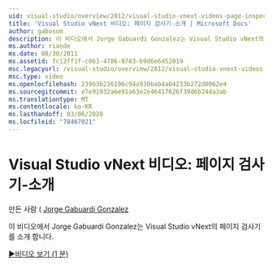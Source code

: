 ```yaml
---
uid: visual-studio/overview/2012/visual-studio-vnext-videos-page-inspector-introduction
title: 'Visual Studio vNext 비디오: 페이지 검사기-소개 | Microsoft Docs'
author: gabosom
description: 이 비디오에서 Jorge Gabuardi Gonzalez는 Visual Studio vNext의 페이지 검사기를 소개 합니다.
ms.author: riande
ms.date: 08/30/2011
ms.assetid: fc12ff1f-c063-4786-9783-b9d6e6452019
msc.legacyurl: /visual-studio/overview/2012/visual-studio-vnext-videos-page-inspector-introduction
msc.type: video
ms.openlocfilehash: 239b3b236196c94a930bab4a04233b272d0062e4
ms.sourcegitcommit: e7e91932a6e91a63e2e46417626f39d6b244a3ab
ms.translationtype: MT
ms.contentlocale: ko-KR
ms.lasthandoff: 03/06/2020
ms.locfileid: "78467021"
---
```

# <a name="visual-studio-vnext-videos-page-inspector---introduction"></a>Visual Studio vNext 비디오: 페이지 검사기-소개

만든 사람 ( [Jorge Gabuardi Gonzalez](https://github.com/gabosom)

이 비디오에서 Jorge Gabuardi Gonzalez는 Visual Studio vNext의 페이지 검사기를 소개 합니다.

[&#9654;비디오 보기 (1 분)](https://channel9.msdn.com/Blogs/ASP-NET-Site-Videos/visual-studio-vnext-videos-page-inspector-introduction)
